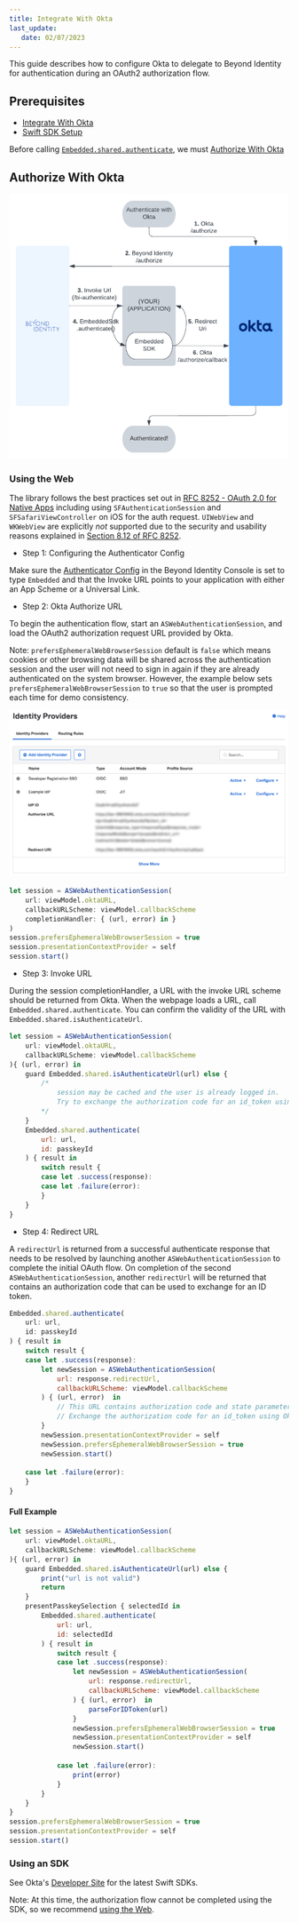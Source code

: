 ```yaml
---
title: Integrate With Okta
last_update: 
   date: 02/07/2023
---
```


This guide describes how to configure Okta to delegate to Beyond Identity for authentication during an OAuth2 authorization flow.

## Prerequisites

- [Integrate With Okta](../../guides/integrate-with-okta)
- [Swift SDK Setup](../../workflows/sdk-setup?sdks=swift)

Before calling [`Embedded.shared.authenticate`](../../workflows/sdk-setup?sdks=swift#authentication), we must [Authorize With Okta](integrate-with-okta#authorize-with-okta)

## Authorize With Okta

![Okta flowchart](../../images/integrate-with-okta-flow.png)

### Using the Web

The library follows the best practices set out in [RFC 8252 - OAuth 2.0 for Native Apps](https://tools.ietf.org/html/rfc8252) including using `SFAuthenticationSession` and `SFSafariViewController` on iOS for the auth request. `UIWebView` and `WKWebView` are explicitly _not_ supported due to the security and usability reasons explained in [Section 8.12 of RFC 8252](https://tools.ietf.org/html/rfc8252#section-8.12).

- Step 1: Configuring the Authenticator Config

Make sure the [Authenticator Config](../../platform-overview/authenticator-config#embedded-sdk) in the Beyond Identity Console is set to type `Embedded` and that the Invoke URL points to your application with either an App Scheme or a Universal Link.

- Step 2: Okta Authorize URL

To begin the authentication flow, start an `ASWebAuthenticationSession`, and load the OAuth2 authorization request URL provided by Okta.

Note: `prefersEphemeralWebBrowserSession` default is `false` which means cookies or other browsing data will be shared across the authentication session and the user will not need to sign in again if they are already authenticated on the system browser. However, the example below sets `prefersEphemeralWebBrowserSession` to `true` so that the user is prompted each time for demo consistency.

![../../images/okta-identity-provider-example](../../images/okta-identity-provider-example.png)

```javascript
let session = ASWebAuthenticationSession(
    url: viewModel.oktaURL,
    callbackURLScheme: viewModel.callbackScheme
    completionHandler: { (url, error) in }
)
session.prefersEphemeralWebBrowserSession = true
session.presentationContextProvider = self
session.start()
```

- Step 3: Invoke URL

During the session completionHandler, a URL with the invoke URL scheme should be returned from Okta. When the webpage loads a URL, call `Embedded.shared.authenticate`. You can confirm the validity of the URL with `Embedded.shared.isAuthenticateUrl`.

```javascript
let session = ASWebAuthenticationSession(
    url: viewModel.oktaURL,
    callbackURLScheme: viewModel.callbackScheme
){ (url, error) in
    guard Embedded.shared.isAuthenticateUrl(url) else {
        /*
            session may be cached and the user is already logged in.
            Try to exchange the authorization code for an id_token using Okta's token endpoint.
        */
    }
    Embedded.shared.authenticate(
        url: url,
        id: passkeyId
    ) { result in
        switch result {
        case let .success(response):
        case let .failure(error):
        }
    }
}
```

- Step 4: Redirect URL

A `redirectUrl` is returned from a successful authenticate response that needs to be resolved by launching another `ASWebAuthenticationSession` to complete the initial OAuth flow. On completion of the second `ASWebAuthenticationSession`, another `redirectUrl` will be returned that contains an authorization code that can be used to exchange for an ID token.

```javascript
Embedded.shared.authenticate(
    url: url,
    id: passkeyId
) { result in
    switch result {
    case let .success(response):
        let newSession = ASWebAuthenticationSession(
            url: response.redirectUrl,
            callbackURLScheme: viewModel.callbackScheme
        ) { (url, error)  in
            // This URL contains authorization code and state parameters
            // Exchange the authorization code for an id_token using Okta's token endpoint.
        }
        newSession.presentationContextProvider = self
        newSession.prefersEphemeralWebBrowserSession = true
        newSession.start()

    case let .failure(error):
    }
}
```

#### Full Example

```javascript
let session = ASWebAuthenticationSession(
    url: viewModel.oktaURL,
    callbackURLScheme: viewModel.callbackScheme
){ (url, error) in
    guard Embedded.shared.isAuthenticateUrl(url) else {
        print("url is not valid")
        return
    }
    presentPasskeySelection { selectedId in
        Embedded.shared.authenticate(
            url: url,
            id: selectedId
        ) { result in
            switch result {
            case let .success(response):
                let newSession = ASWebAuthenticationSession(
                    url: response.redirectUrl,
                    callbackURLScheme: viewModel.callbackScheme
                ) { (url, error)  in
                    parseForIDToken(url)
                }
                newSession.prefersEphemeralWebBrowserSession = true
                newSession.presentationContextProvider = self
                newSession.start()

            case let .failure(error):
                print(error)
            }
        }
    }
}
session.prefersEphemeralWebBrowserSession = true
session.presentationContextProvider = self
session.start()
```

### Using an SDK

See Okta's [Developer Site](https://developer.okta.com/code/#mobile-native) for the latest Swift SDKs.

Note: At this time, the authorization flow cannot be completed using the SDK, so we recommend [using the Web](#using-the-web).
